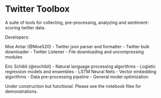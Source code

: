 
# Twitter Toolbox

A suite of tools for collecting, pre-processing, analyzing and sentiment-scoring twitter data.

Developers:
 
  Moe Antar (@Moe520)
    - Twitter json parser and formatter
    - Twitter bulk downloader 
    - Twitter Listener 
    - File downloading and uncompressing modules
    
  Eric Schibli (@eschibli)
    - Natural language processing algorithms
    - Logistic regression models and ensembles
    - LSTM Neural Nets
    - Vector embedding algorithms
    - Data pre-processing pipeline
    - General model optimization

Under construction but functional. Please see the notebook files for demonstrations.  
